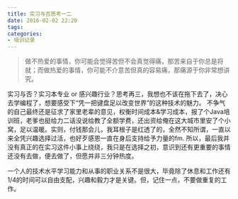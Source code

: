 ```yaml
---
title: 实习与否思考一二
date: 2016-02-02 22:20
tags:
categories: 
- 培训记录
---
```


> 做不热爱的事情，你可能会觉得苦但不会真觉得痛，那苦来自于你总是将就；而做热爱的事情，你可能不介意苦但真的容易痛，那痛源于你非常想讲究。

实习与否？实习本专业 or 感兴趣行业？思考再三，我想也不该在拖下去了，决心去学编程了，想要感受下“凭一把键盘足以改变世界”的这种技术的魅力。
不争气的自己最终还是征求了家里老辈的意见，权衡时间成本&学习成本，报了个Java培训班，老爹也挺给力二话没说给教了全额学费，还出资给俺在这大城市里安了个小窝，足以温暖。实则，付钱那会儿，我耳根子是红透了的，全然不知所谓，一直以来全凭兴趣选择过活，也好歹感恩一直在身后支持给予力量的fm.
所以，最后我并没有真正的在实习这件小事上绕绕，我只是在选择之初，意识到还有更重要的事情还没有去做，便去做了，但愿并非三分钟热度。

一个人的技术水平学习能力和从事的职业关系不是很大，毕竟除了休息和工作还有1/4的时间可以自由支配，兴趣和毅力才是关键。但，记住一点，不要做重复的工作。